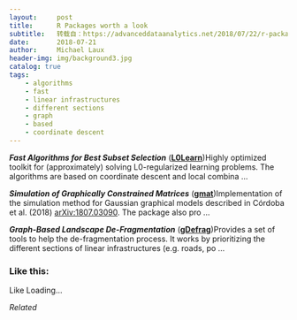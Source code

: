 ```yaml
---
layout:     post
title:      R Packages worth a look
subtitle:   转载自：https://advanceddataanalytics.net/2018/07/22/r-packages-worth-a-look-1219/
date:       2018-07-21
author:     Michael Laux
header-img: img/background3.jpg
catalog: true
tags:
    - algorithms
    - fast
    - linear infrastructures
    - different sections
    - graph
    - based
    - coordinate descent
---
```


***Fast Algorithms for Best Subset Selection*** ([**L0Learn**](https://arxiv.org/abs/1803.01454))Highly optimized toolkit for (approximately) solving L0-regularized learning problems. The algorithms are based on coordinate descent and local combina …

***Simulation of Graphically Constrained Matrices*** ([**gmat**](https://github.com/irenecrsn/gmat))Implementation of the simulation method for Gaussian graphical models described in Córdoba et al. (2018) <arXiv:1807.03090>. The package also pro …

***Graph-Based Landscape De-Fragmentation*** ([**gDefrag**](https://cran.r-project.org/package=gDefrag))Provides a set of tools to help the de-fragmentation process. It works by prioritizing the different sections of linear infrastructures (e.g. roads, po …





### Like this:

Like Loading...


*Related*

